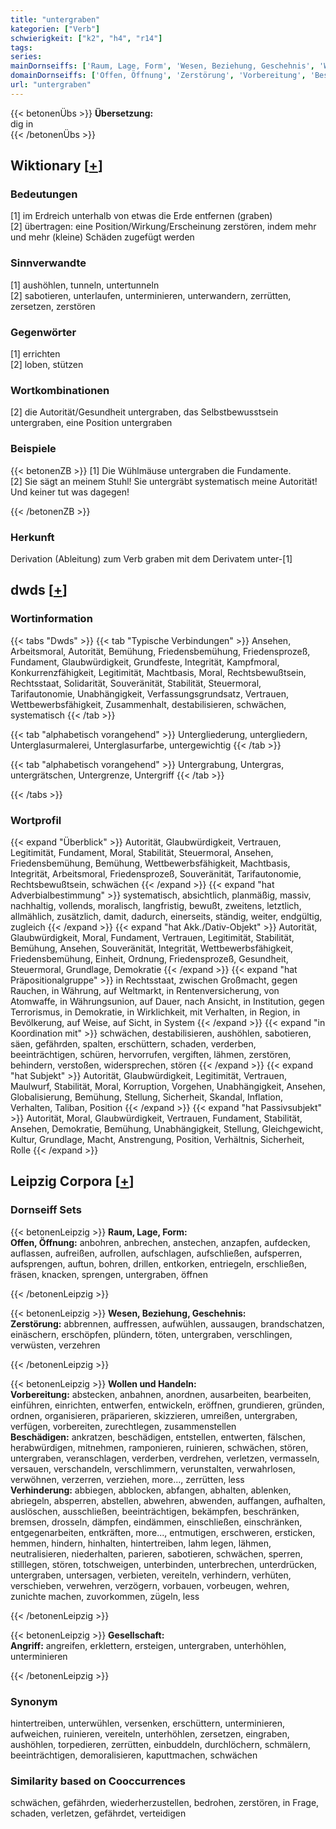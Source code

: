 ```yaml
---
title: "untergraben"
kategorien: ["Verb"]
schwierigkeit: ["k2", "h4", "r14"]
tags:
series:
mainDornseiffs: ['Raum, Lage, Form', 'Wesen, Beziehung, Geschehnis', 'Wollen und Handeln', 'Gesellschaft']
domainDornseiffs: ['Offen, Öffnung', 'Zerstörung', 'Vorbereitung', 'Beschädigen', 'Verhinderung', 'Angriff']
url: "untergraben"
---
```


{{< betonenÜbs >}}
**Übersetzung:**  
dig  in  
{{< /betonenÜbs >}}

## Wiktionary [[+](https://de.wiktionary.org/wiki/untergraben)]

### Bedeutungen
[1] im Erdreich unterhalb von etwas die Erde entfernen (graben)  
[2] übertragen: eine Position/Wirkung/Erscheinung zerstören, indem mehr und mehr (kleine) Schäden zugefügt werden  

### Sinnverwandte
[1] aushöhlen, tunneln, untertunneln  
[2] sabotieren, unterlaufen, unterminieren, unterwandern, zerrütten, zersetzen, zerstören  

### Gegenwörter
[1] errichten  
[2] loben, stützen  

### Wortkombinationen
[2] die Autorität/Gesundheit untergraben, das Selbstbewusstsein untergraben, eine Position untergraben  

### Beispiele
{{< betonenZB >}}
[1] Die Wühlmäuse untergraben die Fundamente.  
[2] Sie sägt an meinem Stuhl! Sie untergräbt systematisch meine Autorität! Und keiner tut was dagegen!  

{{< /betonenZB >}}
### Herkunft
Derivation (Ableitung) zum Verb graben mit dem Derivatem unter-[1]  



## dwds [[+](https://www.dwds.de/wb/untergraben)]

### Wortinformation
{{< tabs "Dwds" >}}
{{< tab "Typische Verbindungen" >}}
Ansehen, Arbeitsmoral, Autorität, Bemühung, Friedensbemühung, Friedensprozeß, Fundament, Glaubwürdigkeit, Grundfeste, Integrität, Kampfmoral, Konkurrenzfähigkeit, Legitimität, Machtbasis, Moral, Rechtsbewußtsein, Rechtsstaat, Solidarität, Souveränität, Stabilität, Steuermoral, Tarifautonomie, Unabhängigkeit, Verfassungsgrundsatz, Vertrauen, Wettbewerbsfähigkeit, Zusammenhalt, destabilisieren, schwächen, systematisch
{{< /tab >}}

{{< tab "alphabetisch vorangehend" >}}
Untergliederung, untergliedern, Unterglasurmalerei, Unterglasurfarbe, untergewichtig
{{< /tab >}}

{{< tab "alphabetisch vorangehend" >}}
Untergrabung, Untergras, untergrätschen, Untergrenze, Untergriff
{{< /tab >}}

{{< /tabs >}}

### Wortprofil
{{< expand "Überblick" >}} Autorität, Glaubwürdigkeit, Vertrauen, Legitimität, Fundament, Moral, Stabilität, Steuermoral, Ansehen, Friedensbemühung, Bemühung, Wettbewerbsfähigkeit, Machtbasis, Integrität, Arbeitsmoral, Friedensprozeß, Souveränität, Tarifautonomie, Rechtsbewußtsein, schwächen {{< /expand >}}
{{< expand "hat Adverbialbestimmung" >}} systematisch, absichtlich, planmäßig, massiv, nachhaltig, vollends, moralisch, langfristig, bewußt, zweitens, letztlich, allmählich, zusätzlich, damit, dadurch, einerseits, ständig, weiter, endgültig, zugleich {{< /expand >}}
{{< expand "hat Akk./Dativ-Objekt" >}} Autorität, Glaubwürdigkeit, Moral, Fundament, Vertrauen, Legitimität, Stabilität, Bemühung, Ansehen, Souveränität, Integrität, Wettbewerbsfähigkeit, Friedensbemühung, Einheit, Ordnung, Friedensprozeß, Gesundheit, Steuermoral, Grundlage, Demokratie {{< /expand >}}
{{< expand "hat Präpositionalgruppe" >}} in Rechtsstaat, zwischen Großmacht, gegen Rauchen, in Währung, auf Weltmarkt, in Rentenversicherung, von Atomwaffe, in Währungsunion, auf Dauer, nach Ansicht, in Institution, gegen Terrorismus, in Demokratie, in Wirklichkeit, mit Verhalten, in Region, in Bevölkerung, auf Weise, auf Sicht, in System {{< /expand >}}
{{< expand "in Koordination mit" >}} schwächen, destabilisieren, aushöhlen, sabotieren, säen, gefährden, spalten, erschüttern, schaden, verderben, beeinträchtigen, schüren, hervorrufen, vergiften, lähmen, zerstören, behindern, verstoßen, widersprechen, stören {{< /expand >}}
{{< expand "hat Subjekt" >}} Autorität, Glaubwürdigkeit, Legitimität, Vertrauen, Maulwurf, Stabilität, Moral, Korruption, Vorgehen, Unabhängigkeit, Ansehen, Globalisierung, Bemühung, Stellung, Sicherheit, Skandal, Inflation, Verhalten, Taliban, Position {{< /expand >}}
{{< expand "hat Passivsubjekt" >}} Autorität, Moral, Glaubwürdigkeit, Vertrauen, Fundament, Stabilität, Ansehen, Demokratie, Bemühung, Unabhängigkeit, Stellung, Gleichgewicht, Kultur, Grundlage, Macht, Anstrengung, Position, Verhältnis, Sicherheit, Rolle {{< /expand >}}

## Leipzig Corpora [[+](https://corpora.uni-leipzig.de/en/res?word=untergraben&corpusId=deu_newscrawl-public_2018)]

### Dornseiff Sets
{{< betonenLeipzig >}}
**Raum, Lage, Form:**  
**Offen, Öffnung:** anbohren, anbrechen, anstechen, anzapfen, aufdecken, auflassen, aufreißen, aufrollen, aufschlagen, aufschließen, aufsperren, aufsprengen, auftun, bohren, drillen, entkorken, entriegeln, erschließen, fräsen, knacken, sprengen, untergraben, öffnen  

{{< /betonenLeipzig >}}


{{< betonenLeipzig >}}
**Wesen, Beziehung, Geschehnis:**  
**Zerstörung:** abbrennen, auffressen, aufwühlen, aussaugen, brandschatzen, einäschern, erschöpfen, plündern, töten, untergraben, verschlingen, verwüsten, verzehren  

{{< /betonenLeipzig >}}


{{< betonenLeipzig >}}
**Wollen und Handeln:**  
**Vorbereitung:** abstecken, anbahnen, anordnen, ausarbeiten, bearbeiten, einführen, einrichten, entwerfen, entwickeln, eröffnen, grundieren, gründen, ordnen, organisieren, präparieren, skizzieren, umreißen, untergraben, verfügen, vorbereiten, zurechtlegen, zusammenstellen  
**Beschädigen:** ankratzen, beschädigen, entstellen, entwerten, fälschen, herabwürdigen, mitnehmen, ramponieren, ruinieren, schwächen, stören, untergraben, veranschlagen, verderben, verdrehen, verletzen, vermasseln, versauen, verschandeln, verschlimmern, verunstalten, verwahrlosen, verwöhnen, verzerren, verziehen, more..., zerrütten, less  
**Verhinderung:** abbiegen, abblocken, abfangen, abhalten, ablenken, abriegeln, absperren, abstellen, abwehren, abwenden, auffangen, aufhalten, auslöschen, ausschließen, beeinträchtigen, bekämpfen, beschränken, bremsen, drosseln, dämpfen, eindämmen, einschließen, einschränken, entgegenarbeiten, entkräften, more..., entmutigen, erschweren, ersticken, hemmen, hindern, hinhalten, hintertreiben, lahm legen, lähmen, neutralisieren, niederhalten, parieren, sabotieren, schwächen, sperren, stilllegen, stören, totschweigen, unterbinden, unterbrechen, unterdrücken, untergraben, untersagen, verbieten, vereiteln, verhindern, verhüten, verschieben, verwehren, verzögern, vorbauen, vorbeugen, wehren, zunichte machen, zuvorkommen, zügeln, less  

{{< /betonenLeipzig >}}


{{< betonenLeipzig >}}
**Gesellschaft:**  
**Angriff:** angreifen, erklettern, ersteigen, untergraben, unterhöhlen, unterminieren  

{{< /betonenLeipzig >}}

### Synonym
hintertreiben, unterwühlen, versenken, erschüttern, unterminieren, aufweichen, ruinieren, vereiteln, unterhöhlen, zersetzen, eingraben, aushöhlen, torpedieren, zerrütten, einbuddeln, durchlöchern, schmälern, beeinträchtigen, demoralisieren, kaputtmachen, schwächen


### Similarity based on Cooccurrences
schwächen, gefährden, wiederherzustellen, bedrohen, zerstören, in Frage, schaden, verletzen, gefährdet, verteidigen

